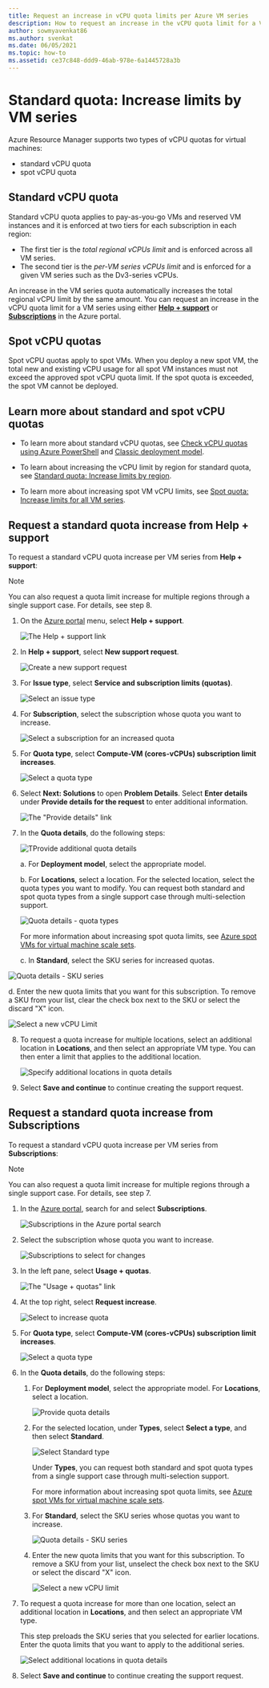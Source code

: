 ```yaml
---
title: Request an increase in vCPU quota limits per Azure VM series
description: How to request an increase in the vCPU quota limit for a VM series in the Azure portal, which increases the total regional vCPU limit by the same amount.
author: sowmyavenkat86
ms.author: svenkat
ms.date: 06/05/2021
ms.topic: how-to
ms.assetid: ce37c848-ddd9-46ab-978e-6a1445728a3b
---
```


# Standard quota: Increase limits by VM series

Azure Resource Manager supports two types of vCPU quotas for virtual machines:

* standard vCPU quota
* spot vCPU quota

## Standard vCPU quota

Standard vCPU quota applies to pay-as-you-go VMs and reserved VM instances and it is enforced at two tiers for each subscription in each region:

* The first tier is the *total regional vCPUs limit* and is enforced across all VM series.
* The second tier is the *per-VM series vCPUs limit* and is enforced for a given VM series such as the Dv3-series vCPUs.

An increase in the VM series quota automatically increases the total regional vCPU limit by the same amount. You can request an increase in the vCPU quota limit for a VM series using either [**Help + support**](#hs) or [**Subscriptions**](#subs) in the Azure portal.

## Spot vCPU quotas

Spot vCPU quotas apply to spot VMs. When you deploy a new spot VM, the total new and existing vCPU usage for all spot VM instances must not exceed the approved spot vCPU quota limit. If the spot quota is exceeded, the spot VM cannot be deployed.

## Learn more about standard and spot vCPU quotas

* To learn more about standard vCPU quotas, see [Check vCPU quotas using Azure PowerShell](../../virtual-machines/windows/quotas.md) and [Classic deployment model](./classic-deployment-model-quota-increase-requests.md).

* To learn about increasing the vCPU limit by region for standard quota, see [Standard quota: Increase limits by region](regional-quota-requests.md).

* To learn more about increasing spot VM vCPU limits, see [Spot quota: Increase limits for all VM series](low-priority-quota.md).

## Request a standard quota increase from Help + support<a name="hs"></a>

To request a standard vCPU quota increase per VM series from **Help + support**:

> [!NOTE]
> You can also request a quota limit increase for multiple regions through a single support case. For details, see step 8.

1. On  the [Azure portal](https://portal.azure.com) menu, select **Help + support**.

   ![The Help + support link](./media/resource-manager-core-quotas-request/help-plus-support.png)

2. In **Help + support**, select **New support request**.

    ![Create a new support request](./media/resource-manager-core-quotas-request/new-support-request.png)

3. For **Issue type**, select **Service and subscription limits (quotas)**.

   ![Select an issue type](./media/resource-manager-core-quotas-request/select-quota-issue-type.png)

4. For **Subscription**, select the subscription whose quota you want to increase.

   ![Select a subscription for an increased quota](./media/resource-manager-core-quotas-request/select-subscription-support-request.png)

5. For **Quota type**, select **Compute-VM (cores-vCPUs) subscription limit increases**.

   ![Select a quota type](./media/resource-manager-core-quotas-request/select-quota-type.png)

6. Select **Next: Solutions** to open **Problem Details**. Select **Enter details** under **Provide details for the request** to enter additional information.

   ![The "Provide details" link](./media/resource-manager-core-quotas-request/provide-details-link.png)

7. In the **Quota details**, do the following steps:

   ![TProvide additional quota details](./media/resource-manager-core-quotas-request/quota-details-deployment-rm-locations.png)

   a.  For **Deployment model**, select the appropriate model.
  
   b.  For **Locations**, select a location. For the selected location, select the quota types you want to modify. You can request both standard and spot quota types from a single support case through multi-selection support.
   
   ![Quota details - quota types](./media/resource-manager-core-quotas-request/quota-details-select-standard-type.png)
   
   For more information about increasing spot quota limits, see [Azure spot VMs for virtual machine scale sets](../../virtual-machine-scale-sets/use-spot.md).
  
   c.  In **Standard**, select the SKU series for increased quotas.
  
  ![Quota details - SKU series](./media/resource-manager-core-quotas-request/quota-details-standard-select-series.png)
  
   d.  Enter the new quota limits that you want for this subscription. To remove a SKU from your list, clear the check box next to the SKU or select the discard "X" icon.
   
   ![Select a new vCPU Limit](./media/resource-manager-core-quotas-request/quota-details-standard-set-vcpu-limit.png)

8. To request a quota increase for multiple locations, select an additional location in **Locations**, and then select an appropriate VM type. You can then enter a limit that applies to the additional location.

   ![Specify additional locations in quota details](./media/resource-manager-core-quotas-request/quota-details-multiple-locations.png)

9. Select **Save and continue** to continue creating the support request.

## Request a standard quota increase from Subscriptions<a name="subs"></a>

To request a standard vCPU quota increase per VM series from **Subscriptions**:

> [!NOTE]
> You can also request a quota limit increase for multiple regions through a single support case. For details, see step 7.

1. In the [Azure portal](https://portal.azure.com), search for and select **Subscriptions**.

   ![Subscriptions in the Azure portal search](./media/resource-manager-core-quotas-request/search-for-subscriptions.png)

1. Select the subscription whose quota you want to increase.

   ![Subscriptions to select for changes](./media/resource-manager-core-quotas-request/select-subscription-change-quota.png)

1. In the left pane, select **Usage + quotas**.

   ![The "Usage + quotas" link](./media/resource-manager-core-quotas-request/select-usage-plus-quotas.png)

1. At the top right, select **Request increase**.

   ![Select to increase quota](./media/resource-manager-core-quotas-request/request-increase-from-subscription.png)

1. For **Quota type**, select **Compute-VM (cores-vCPUs) subscription limit increases**.

   ![Select a quota type](./media/resource-manager-core-quotas-request/select-quota-type.png)

1. In the **Quota details**, do the following steps:

   1. For **Deployment model**, select the appropriate model. For **Locations**, select a location.

      ![Provide quota details](./media/resource-manager-core-quotas-request/quota-details-deployment-rm-locations.png)

   1. For the selected location, under **Types**, select **Select a type**, and then select **Standard**.

      ![Select Standard type](./media/resource-manager-core-quotas-request/quota-details-select-standard-type.png)

      Under **Types**, you can request both standard and spot quota types from a single support case through multi-selection support.

      For more information about increasing spot quota limits, see [Azure spot VMs for virtual machine scale sets](../../virtual-machine-scale-sets/use-spot.md).

   1. For **Standard**, select the SKU series whose quotas you want to increase.

      ![Quota details - SKU series](./media/resource-manager-core-quotas-request/quota-details-standard-select-series.png)

   1. Enter the new quota limits that you want for this subscription. To remove a SKU from your list, unselect the check box next to the SKU or select the discard "X" icon.

      ![Select a new vCPU limit](./media/resource-manager-core-quotas-request/quota-details-standard-set-vcpu-limit.png)

1. To request a quota increase for more than one location, select an additional location in **Locations**, and then select an appropriate VM type.

   This step preloads the SKU series that you selected for earlier locations. Enter the quota limits that you want to apply to the additional series.

   ![Select additional locations in quota details](./media/resource-manager-core-quotas-request/quota-details-multiple-locations.png)

1. Select **Save and continue** to continue creating the support request. 
